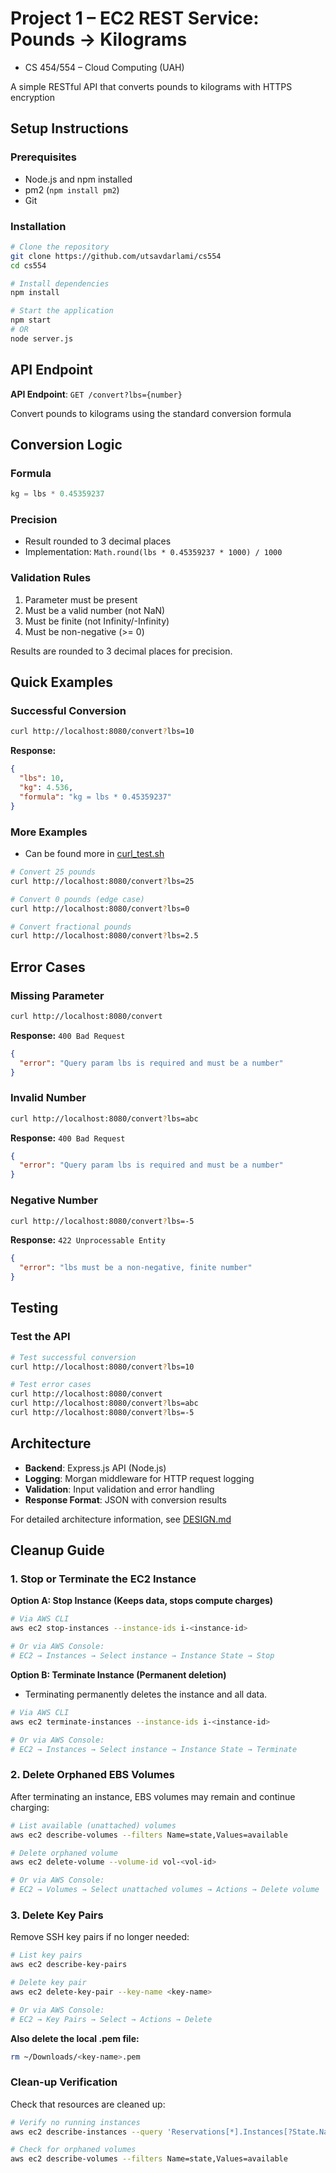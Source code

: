 # Project 1 – EC2 REST Service: Pounds → Kilograms

- CS 454/554 – Cloud Computing (UAH)

A simple RESTful API that converts pounds to kilograms with HTTPS encryption

## Setup Instructions

### Prerequisites
- Node.js and npm installed
- pm2 (`npm install pm2`)
- Git

### Installation

```bash
# Clone the repository
git clone https://github.com/utsavdarlami/cs554
cd cs554 

# Install dependencies
npm install

# Start the application
npm start
# OR
node server.js
```

## API Endpoint

**API Endpoint**: `GET /convert?lbs={number}`

Convert pounds to kilograms using the standard conversion formula

## Conversion Logic

### Formula
```javascript
kg = lbs * 0.45359237
```

### Precision
- Result rounded to 3 decimal places
- Implementation: `Math.round(lbs * 0.45359237 * 1000) / 1000`

### Validation Rules
1. Parameter must be present
2. Must be a valid number (not NaN)
3. Must be finite (not Infinity/-Infinity)
4. Must be non-negative (>= 0)

Results are rounded to 3 decimal places for precision.


## Quick Examples

### Successful Conversion
```bash
curl http://localhost:8080/convert?lbs=10
```
**Response:**
```json
{
  "lbs": 10,
  "kg": 4.536,
  "formula": "kg = lbs * 0.45359237"
}
```

### More Examples

- Can be found more in [curl_test.sh](curl_test.sh)

```bash
# Convert 25 pounds
curl http://localhost:8080/convert?lbs=25

# Convert 0 pounds (edge case)
curl http://localhost:8080/convert?lbs=0

# Convert fractional pounds
curl http://localhost:8080/convert?lbs=2.5
```

## Error Cases

### Missing Parameter
```bash
curl http://localhost:8080/convert
```
**Response:** `400 Bad Request`
```json
{
  "error": "Query param lbs is required and must be a number"
}
```

### Invalid Number
```bash
curl http://localhost:8080/convert?lbs=abc
```
**Response:** `400 Bad Request`
```json
{
  "error": "Query param lbs is required and must be a number"
}
```

### Negative Number
```bash
curl http://localhost:8080/convert?lbs=-5
```
**Response:** `422 Unprocessable Entity`
```json
{
  "error": "lbs must be a non-negative, finite number"
}
```

## Testing

### Test the API
```bash
# Test successful conversion
curl http://localhost:8080/convert?lbs=10

# Test error cases
curl http://localhost:8080/convert
curl http://localhost:8080/convert?lbs=abc
curl http://localhost:8080/convert?lbs=-5
```

## Architecture

- **Backend**: Express.js API (Node.js)
- **Logging**: Morgan middleware for HTTP request logging
- **Validation**: Input validation and error handling
- **Response Format**: JSON with conversion results

For detailed architecture information, see [DESIGN.md](DESIGN.md)

## Cleanup Guide

### 1. Stop or Terminate the EC2 Instance

**Option A: Stop Instance (Keeps data, stops compute charges)**

```bash
# Via AWS CLI
aws ec2 stop-instances --instance-ids i-<instance-id>

# Or via AWS Console:
# EC2 → Instances → Select instance → Instance State → Stop
```

**Option B: Terminate Instance (Permanent deletion)**

- Terminating permanently deletes the instance and all data.

```bash
# Via AWS CLI  
aws ec2 terminate-instances --instance-ids i-<instance-id>

# Or via AWS Console:
# EC2 → Instances → Select instance → Instance State → Terminate
```

### 2. Delete Orphaned EBS Volumes

After terminating an instance, EBS volumes may remain and continue charging:

```bash
# List available (unattached) volumes
aws ec2 describe-volumes --filters Name=state,Values=available

# Delete orphaned volume
aws ec2 delete-volume --volume-id vol-<vol-id>

# Or via AWS Console:
# EC2 → Volumes → Select unattached volumes → Actions → Delete volume
```

### 3. Delete Key Pairs

Remove SSH key pairs if no longer needed:

```bash
# List key pairs
aws ec2 describe-key-pairs

# Delete key pair
aws ec2 delete-key-pair --key-name <key-name>

# Or via AWS Console:
# EC2 → Key Pairs → Select → Actions → Delete
```

**Also delete the local .pem file:**

```bash
rm ~/Downloads/<key-name>.pem
```

### Clean-up Verification

Check that resources are cleaned up:

```bash
# Verify no running instances
aws ec2 describe-instances --query 'Reservations[*].Instances[?State.Name!=`terminated`]'

# Check for orphaned volumes
aws ec2 describe-volumes --filters Name=state,Values=available
```

